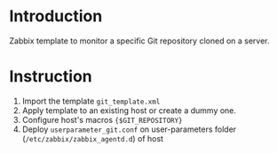 # Introduction

Zabbix template to monitor a specific Git repository cloned on a server.

# Instruction

1. Import the template `git_template.xml`
2. Apply template to an existing host or create a dummy one.
3. Configure host's macros `{$GIT_REPOSITORY}`
4. Deploy `userparameter_git.conf` on user-parameters folder (`/etc/zabbix/zabbix_agentd.d`) of host
